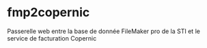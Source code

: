 # fmp2copernic
Passerelle web entre la base de donnée FileMaker pro de la STI et le service de facturation Copernic
